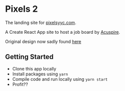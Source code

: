 # Pixels 2

The landing site for [pixelsyyc.com](pixelsyyc.com).

A Create React App site to host a job board by [Acuspire](acuspi.ai).

Original design now sadly found [here](https://pixels-og.netlify.app/)

## Getting Started
* Clone this app locally
* Install packages using `yarn`
* Compile code and run locally using `yarn start`
* Profit??
